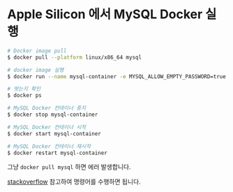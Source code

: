 # Apple Silicon 에서 MySQL Docker 실행

```sh
# Docker image pull
$ docker pull --platform linux/x86_64 mysql

# docker image 실행
$ docker run --name mysql-container -e MYSQL_ALLOW_EMPTY_PASSWORD=true -d -p 3306:3306 mysql:latest

# 떳는지 확인
$ docker ps

# MySQL Docker 컨테이너 중지
$ docker stop mysql-container

# MySQL Docker 컨테이너 시작
$ docker start mysql-container

# MySQL Docker 컨테이너 재시작
$ docker restart mysql-container
```

그냥 `docker pull mysql` 하면 에러 발생합니다.

[stackoverflow](https://stackoverflow.com/questions/65456814/docker-apple-silicon-m1-preview-mysql-no-matching-manifest-for-linux-arm64-v8) 참고하여 명령어를 수행하면 됩니다.
